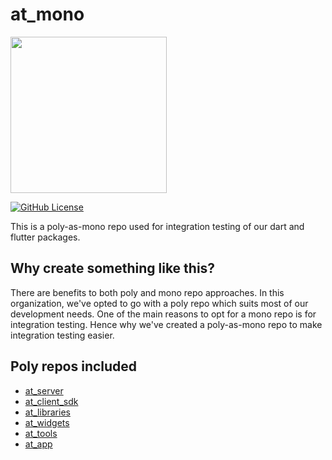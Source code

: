 # at_mono

<img width=250px src="https://atsign.dev/assets/img/atPlatform_logo_gray.svg?sanitize=true">

[![GitHub License](https://img.shields.io/badge/license-BSD3-blue.svg)](./LICENSE)

This is a poly-as-mono repo used for integration testing of our dart and flutter
packages.

## Why create something like this?

There are benefits to both poly and mono repo approaches. In this organization,
we've opted to go with a poly repo which suits most of our development needs.
One of the main reasons to opt for a mono repo is for integration testing. Hence
why we've created a poly-as-mono repo to make integration testing easier.

## Poly repos included

- [at_server](https://github.com/atsign-foundation/at_server.git)
- [at_client_sdk](https://github.com/atsign-foundation/at_client_sdk.git)
- [at_libraries](https://github.com/atsign-foundation/at_libraries.git)
- [at_widgets](https://github.com/atsign-foundation/at_widgets.git)
- [at_tools](https://github.com/atsign-foundation/at_tools.git)
- [at_app](https://github.com/atsign-foundation/at_app.git)

